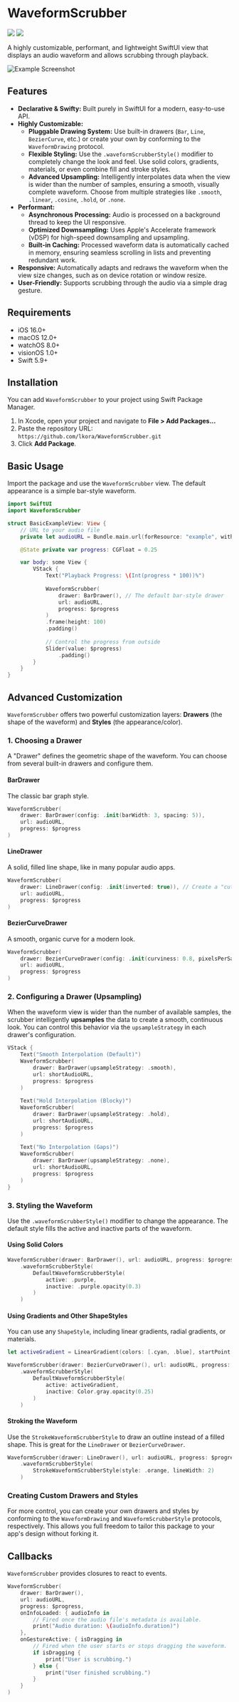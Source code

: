 # WaveformScrubber


[![](https://img.shields.io/endpoint?url=https%3A%2F%2Fswiftpackageindex.com%2Fapi%2Fpackages%2Flkora%2FWaveformScrubber%2Fbadge%3Ftype%3Dswift-versions)](https://swiftpackageindex.com/lkora/WaveformScrubber)
[![](https://img.shields.io/endpoint?url=https%3A%2F%2Fswiftpackageindex.com%2Fapi%2Fpackages%2Flkora%2FWaveformScrubber%2Fbadge%3Ftype%3Dplatforms)](https://swiftpackageindex.com/lkora/WaveformScrubber)

A highly customizable, performant, and lightweight SwiftUI view that displays an audio waveform and allows scrubbing through playback.

![Example Screenshot](Screenshots/example_1.png)

## Features

-   **Declarative & Swifty:** Built purely in SwiftUI for a modern, easy-to-use API.
-   **Highly Customizable:**
    -   **Pluggable Drawing System:** Use built-in drawers (`Bar`, `Line`, `BezierCurve`, etc.) or create your own by conforming to the `WaveformDrawing` protocol.
    -   **Flexible Styling:** Use the `.waveformScrubberStyle()` modifier to completely change the look and feel. Use solid colors, gradients, materials, or even combine fill and stroke styles.
    -   **Advanced Upsampling:** Intelligently interpolates data when the view is wider than the number of samples, ensuring a smooth, visually complete waveform. Choose from multiple strategies like `.smooth`, `.linear`, `.cosine`, `.hold`, or `.none`.
-   **Performant:**
    -   **Asynchronous Processing:** Audio is processed on a background thread to keep the UI responsive.
    -   **Optimized Downsampling:** Uses Apple's Accelerate framework (vDSP) for high-speed downsampling and upsampling.
    -   **Built-in Caching:** Processed waveform data is automatically cached in memory, ensuring seamless scrolling in lists and preventing redundant work.
-   **Responsive:** Automatically adapts and redraws the waveform when the view size changes, such as on device rotation or window resize.
-   **User-Friendly:** Supports scrubbing through the audio via a simple drag gesture.

## Requirements

-   iOS 16.0+
-   macOS 12.0+
-   watchOS 8.0+
-   visionOS 1.0+
-   Swift 5.9+

## Installation

You can add `WaveformScrubber` to your project using Swift Package Manager.

1.  In Xcode, open your project and navigate to **File > Add Packages...**
2.  Paste the repository URL: `https://github.com/lkora/WaveformScrubber.git`
3.  Click **Add Package**.

## Basic Usage

Import the package and use the `WaveformScrubber` view. The default appearance is a simple bar-style waveform.

```swift
import SwiftUI
import WaveformScrubber

struct BasicExampleView: View {
    // URL to your audio file
    private let audioURL = Bundle.main.url(forResource: "example", withExtension: "mp3")!

    @State private var progress: CGFloat = 0.25

    var body: some View {
        VStack {
            Text("Playback Progress: \(Int(progress * 100))%")
            
            WaveformScrubber(
                drawer: BarDrawer(), // The default bar-style drawer
                url: audioURL,
                progress: $progress
            )
            .frame(height: 100)
            .padding()
            
            // Control the progress from outside
            Slider(value: $progress)
                .padding()
        }
    }
}
```

## Advanced Customization

`WaveformScrubber` offers two powerful customization layers: **Drawers** (the shape of the waveform) and **Styles** (the appearance/color).

### 1. Choosing a Drawer

A "Drawer" defines the geometric shape of the waveform. You can choose from several built-in drawers and configure them.

#### BarDrawer
The classic bar graph style.
```swift
WaveformScrubber(
    drawer: BarDrawer(config: .init(barWidth: 3, spacing: 5)),
    url: audioURL,
    progress: $progress
)
```

#### LineDrawer
A solid, filled line shape, like in many popular audio apps.
```swift
WaveformScrubber(
    drawer: LineDrawer(config: .init(inverted: true)), // Create a "cutout" effect
    url: audioURL,
    progress: $progress
)
```

#### BezierCurveDrawer
A smooth, organic curve for a modern look.
```swift
WaveformScrubber(
    drawer: BezierCurveDrawer(config: .init(curviness: 0.8, pixelsPerSample: 4)),
    url: audioURL,
    progress: $progress
)
```


### 2. Configuring a Drawer (Upsampling)

When the waveform view is wider than the number of available samples, the scrubber intelligently **upsamples** the data to create a smooth, continuous look. You can control this behavior via the `upsampleStrategy` in each drawer's configuration.

```swift
VStack {
    Text("Smooth Interpolation (Default)")
    WaveformScrubber(
        drawer: BarDrawer(upsampleStrategy: .smooth),
        url: shortAudioURL,
        progress: $progress
    )
    
    Text("Hold Interpolation (Blocky)")
    WaveformScrubber(
        drawer: BarDrawer(upsampleStrategy: .hold),
        url: shortAudioURL,
        progress: $progress
    )
    
    Text("No Interpolation (Gaps)")
    WaveformScrubber(
        drawer: BarDrawer(upsampleStrategy: .none),
        url: shortAudioURL,
        progress: $progress
    )
}
```

### 3. Styling the Waveform

Use the `.waveformScrubberStyle()` modifier to change the appearance. The default style fills the active and inactive parts of the waveform.

#### Using Solid Colors
```swift
WaveformScrubber(drawer: BarDrawer(), url: audioURL, progress: $progress)
    .waveformScrubberStyle(
        DefaultWaveformScrubberStyle(
            active: .purple,
            inactive: .purple.opacity(0.3)
        )
    )
```

#### Using Gradients and Other ShapeStyles
You can use any `ShapeStyle`, including linear gradients, radial gradients, or materials.
```swift
let activeGradient = LinearGradient(colors: [.cyan, .blue], startPoint: .top, endPoint: .bottom)

WaveformScrubber(drawer: BezierCurveDrawer(), url: audioURL, progress: $progress)
    .waveformScrubberStyle(
        DefaultWaveformScrubberStyle(
            active: activeGradient,
            inactive: Color.gray.opacity(0.25)
        )
    )
```

#### Stroking the Waveform
Use the `StrokeWaveformScrubberStyle` to draw an outline instead of a filled shape. This is great for the `LineDrawer` or `BezierCurveDrawer`.
```swift
WaveformScrubber(drawer: LineDrawer(), url: audioURL, progress: $progress)
    .waveformScrubberStyle(
        StrokeWaveformScrubberStyle(style: .orange, lineWidth: 2)
    )
```

### Creating Custom Drawers and Styles

For more control, you can create your own drawers and styles by conforming to the `WaveformDrawing` and `WaveformScrubberStyle` protocols, respectively. This allows you full freedom to tailor this package to your app's design without forking it.

## Callbacks

`WaveformScrubber` provides closures to react to events.

```swift
WaveformScrubber(
    drawer: BarDrawer(),
    url: audioURL,
    progress: $progress,
    onInfoLoaded: { audioInfo in
        // Fired once the audio file's metadata is available.
        print("Audio duration: \(audioInfo.duration)")
    },
    onGestureActive: { isDragging in
        // Fired when the user starts or stops dragging the waveform.
        if isDragging {
            print("User is scrubbing.")
        } else {
            print("User finished scrubbing.")
        }
    }
)
```
